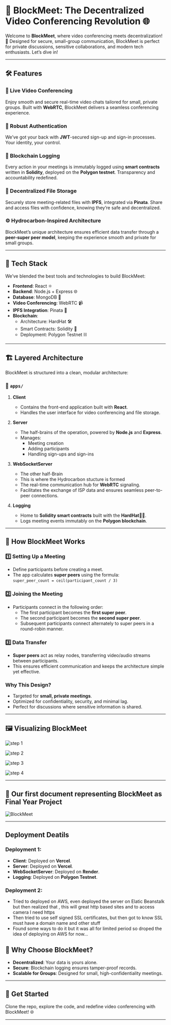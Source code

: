 
# 🚀 BlockMeet: The Decentralized Video Conferencing Revolution 🌐

Welcome to **BlockMeet**, where video conferencing meets decentralization! 🎉 Designed for secure, small-group communication, BlockMeet is perfect for private discussions, sensitive collaborations, and modern tech enthusiasts. Let’s dive in!  

---

## 🛠️ Features  
### 🎥 Live Video Conferencing  
Enjoy smooth and secure real-time video chats tailored for small, private groups. Built with **WebRTC**, BlockMeet delivers a seamless conferencing experience.  

### 🔐 Robust Authentication  
We’ve got your back with **JWT**-secured sign-up and sign-in processes. Your identity, your control.  

### 📜 Blockchain Logging  
Every action in your meetings is immutably logged using **smart contracts** written in **Solidity**, deployed on the **Polygon testnet**. Transparency and accountability redefined.  

### 📂 Decentralized File Storage  
Securely store meeting-related files with **IPFS**, integrated via **Pinata**. Share and access files with confidence, knowing they’re safe and decentralized.  

### ⚙️ Hydrocarbon-Inspired Architecture  
BlockMeet’s unique architecture ensures efficient data transfer through a **peer-super peer model**, keeping the experience smooth and private for small groups.  

---

## 🧰 Tech Stack  
We’ve blended the best tools and technologies to build BlockMeet:  
- **Frontend**: React ⚛️  
- **Backend**: Node.js + Express 🌐  
- **Database**: MongoDB 🍃  
- **Video Conferencing**: WebRTC 📹  
- **IPFS Integration**: Pinata 📡  
- **Blockchain**:  
  - Architecture: HardHat 🛠️  
  - Smart Contracts: Solidity 🧾  
  - Deployment: Polygon Testnet ⛓️  

---

## 🏗️ Layered Architecture  

BlockMeet is structured into a clean, modular architecture:  

### 📂 `apps/`  
1. **Client**  
   - Contains the front-end application built with **React**.  
   - Handles the user interface for video conferencing and file storage.  

2. **Server**  
   - The half-brains of the operation, powered by **Node.js** and **Express**.  
   - Manages:  
     - Meeting creation  
     - Adding participants  
     - Handling sign-ups and sign-ins  

3. **WebSocketServer**
   - The other half-Brain
   - This is where the Hydrocarbon stucture is formed 
   - The real-time communication hub for **WebRTC** signaling.  
   - Facilitates the exchange of ISP data and ensures seamless peer-to-peer connections.  

4. **Logging**  
   - Home to **Solidity smart contracts** built with the **HardHat👷🏽**.  
   - Logs meeting events immutably on the **Polygon blockchain**.  

---

## 🌟 How BlockMeet Works  

### 1️⃣ Setting Up a Meeting  
- Define participants before creating a meet.  
- The app calculates **super peers** using the formula:  
  `super_peer_count = ceil(participant_count / 3)`  

### 2️⃣ Joining the Meeting  
- Participants connect in the following order:  
  - The first participant becomes the **first super peer**.  
  - The second participant becomes the **second super peer**.  
  - Subsequent participants connect alternately to super peers in a round-robin manner.  

### 3️⃣ Data Transfer  
- **Super peers** act as relay nodes, transferring video/audio streams between participants.  
- This ensures efficient communication and keeps the architecture simple yet effective.  

### Why This Design?  
- Targeted for **small, private meetings**.  
- Optimized for confidentiality, security, and minimal lag.  
- Perfect for discussions where sensitive information is shared.  

---

## 🖼️ Visualizing BlockMeet  



![step 1](readmeImgaes/1.png)




![step 2](./readmeImgaes/2.png)




![step 3](./readmeImgaes/3.png)


![step 4](./readmeImgaes/4.png)

---
## 🎥 Our first document representing  BlockMeet as Final Year Project

![BlockMeet](./readmeImgaes/5.PNG)

---

## Deployment Deatils


### Deployment 1:

- **Client**: Deployed on **Vercel**.
- **Server**: Deployed on **Vercel**.
- **WebSocketServer**: Deployed on **Render**.
- **Logging**: Deployed on **Polygon Testnet**.

### Deployment 2:

- Tried to deployed on AWS, even deployed the server on Elatic Beanstalk but  then realized that , this will great http based
sites and to access camera I need https
- Then tried to use self signed SSL certificates, but then got to know SSL must have a domain name and other stuff
- Found some ways to do it but it was all for limited period so droped the idea of deploying on AWS for now...

## 🌟 Why Choose BlockMeet?  
- **Decentralized**: Your data is yours alone.  
- **Secure**: Blockchain logging ensures tamper-proof records.  
- **Scalable for Groups**: Designed for small, high-confidentiality meetings.  

---

## 🚀 Get Started  
Clone the repo, explore the code, and redefine video conferencing with BlockMeet! 🌐  

---

